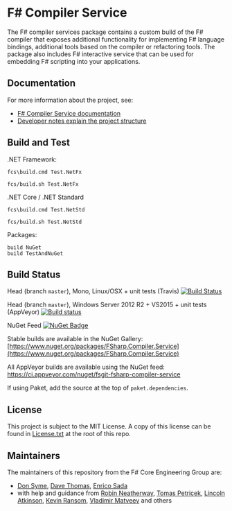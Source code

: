 F# Compiler Service
===================

The F# compiler services package contains a custom build of the F# compiler that
exposes additional functionality for implementing F# language bindings, additional
tools based on the compiler or refactoring tools. The package also includes F#
interactive service that can be used for embedding F# scripting into your applications.

Documentation
-------------

For more information about the project, see:

 * [F# Compiler Service documentation](http://fsharp.github.io/FSharp.Compiler.Service/)
 * [Developer notes explain the project structure](http://fsharp.github.io/FSharp.Compiler.Service/devnotes.html)

Build and Test
-----

.NET Framework:

    fcs\build.cmd Test.NetFx

    fcs/build.sh Test.NetFx

.NET Core / .NET Standard

    fcs\build.cmd Test.NetStd

    fcs/build.sh Test.NetStd  

Packages:

    build NuGet
    build TestAndNuGet


Build Status
------------

Head (branch ``master``), Mono, Linux/OSX + unit tests (Travis) [![Build Status](https://travis-ci.org/fsharp/FSharp.Compiler.Service.png?branch=master)](https://travis-ci.org/fsharp/FSharp.Compiler.Service/branches)

Head (branch ``master``), Windows Server 2012 R2 + VS2015 + unit tests (AppVeyor)  [![Build status](https://ci.appveyor.com/api/projects/status/3yllu2qh19brk61d?svg=true)](https://ci.appveyor.com/project/fsgit/fsharp-compiler-service)

NuGet Feed  [![NuGet Badge](https://buildstats.info/nuget/FSharp.Compiler.Service)](https://www.nuget.org/packages/FSharp.Compiler.Service)

Stable builds are available in the NuGet Gallery:
[https://www.nuget.org/packages/FSharp.Compiler.Service](https://www.nuget.org/packages/FSharp.Compiler.Service)

All AppVeyor builds are available using the NuGet feed: https://ci.appveyor.com/nuget/fsgit-fsharp-compiler-service

If using Paket, add the source at the top of `paket.dependencies`.


License
-----------

This project is subject to the MIT License. A copy of this license can be found in [License.txt](License.txt) at the root of this repo.

Maintainers
-----------

The maintainers of this repository from the F# Core Engineering Group are:

 - [Don Syme](http://github.com/dsyme), [Dave Thomas](http://github.com/7sharp9), [Enrico Sada](http://github.com/enricosada)
 - with help and guidance from [Robin Neatherway](https://github.com/rneatherway), [Tomas Petricek](http://github.com/tpetricek), [Lincoln Atkinson](http://github.com/latkin), [Kevin Ransom](http://github.com/KevinRansom), [Vladimir Matveev](http://github.com/vladima) and others